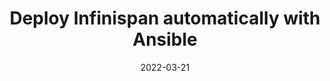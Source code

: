 ---
title: Deploy Infinispan automatically with Ansible
date: 2022-03-21
link: https://developers.redhat.com/articles/2022/03/21/deploy-infinispan-automatically-ansible
---